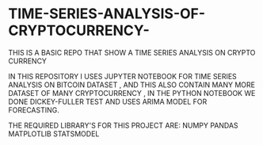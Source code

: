 # TIME-SERIES-ANALYSIS-OF-CRYPTOCURRENCY-
THIS IS A BASIC REPO THAT SHOW A TIME SERIES ANALYSIS ON CRYPTO CURRENCY 

IN THIS REPOSITORY I USES JUPYTER NOTEBOOK FOR TIME SERIES ANALYSIS ON BITCOIN DATASET , AND THIS 
ALSO CONTAIN MANY MORE DATASET OF MANY CRYPTOCURRENCY , IN THE PYTHON NOTEBOOK WE DONE DICKEY-FULLER TEST 
AND USES ARIMA MODEL FOR FORECASTING.

THE REQUIRED LIBRARY'S FOR THIS PROJECT ARE:
NUMPY 
PANDAS 
MATPLOTLIB 
STATSMODEL 

